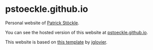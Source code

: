 # pstoeckle.github.io

Personal website of [Patrick Stöckle](mailto:patrick.stoeckle@posteo.de).

You can see the hosted version of this website at [pstoeckle.github.io](https://pstoeckle.github.io).

This website is based on [this template](https://github.com/jglovier/resume-template) by [jglovier](https://github.com/jglovier).
